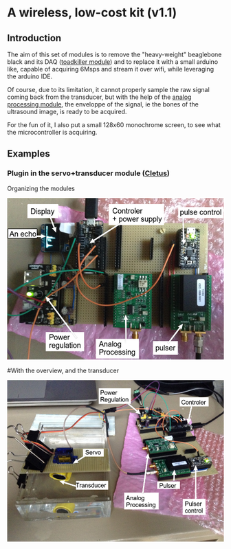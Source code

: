 # A wireless, low-cost kit (v1.1)

## Introduction

The aim of this set of modules is to remove the "heavy-weight" beaglebone black and its DAQ ([toadkiller module](/retired/toadkiller/)) and to replace it with a small arduino like, capable of acquiring 6Msps and stream it over wifi, while leveraging the arduino IDE.

Of course, due to its limitation, it cannot properly sample the raw signal coming back from the transducer, but with the help of the [analog processing module](/goblin/), the enveloppe of the signal, ie the bones of the ultrasound image, is ready to be acquired.

For the fun of it, I also put a small 128x60 monochrome screen, to see what the microcontroller is acquiring.

## Examples

### Plugin in the servo+transducer module ([Cletus](/cletus/))

Organizing the modules

![](/croaker/images/kit-overall.png)

#With the overview, and the transducer

![](/croaker/images/kit-overaview.png)


